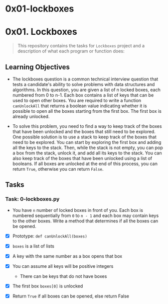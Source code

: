 # 0x01-lockboxes

# 0x01. Lockboxes

> This repository contains the tasks for `Lockboxes` project and a description of what each program or function does:


## Learning Objectives

* The lockboxes question is a common technical interview question that tests a candidate's ability to solve problems with data structures and algorithms. In this question, you are given a list of n locked boxes, each numbered from 0 to n-1. Each box contains a list of keys that can be used to open other boxes. You are required to write a function `canUnlockAll` that returns a boolean value indicating whether it is possible to open all the boxes starting from the first box. The first box is already unlocked.

* To solve this problem, you need to find a way to keep track of the boxes that have been unlocked and the boxes that still need to be explored. One possible solution is to use a stack to keep track of the boxes that need to be explored. You can start by exploring the first box and adding all the keys to the stack. Then, while the stack is not empty, you can pop a box from the stack, unlock it, and add all its keys to the stack. You can also keep track of the boxes that have been unlocked using a list of booleans. If all boxes are unlocked at the end of this process, you can return `True`, otherwise you can return `False`.


## Tasks

### Task: 0-lockboxes.py

* You have `n` number of locked boxes in front of you. Each box is numbered sequentially from `0` to `n - 1` and each box may contain keys to the other boxes.
Write a method that determines if all the boxes can be opened.
- [x] Prototype: `def canUnlockAll(boxes)`
- [x] `boxes` is a list of lists
- [x] A key with the same number as a box opens that box
- [x] You can assume all keys will be positive integers
    - There can be keys that do not have boxes
- [x] The first box `boxes[0]` is unlocked
- [x] Return `True` if all boxes can be opened, else return False



